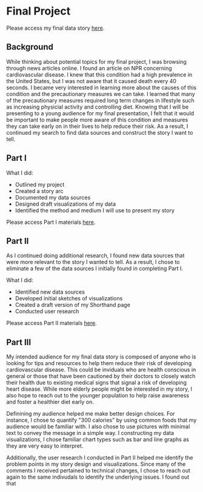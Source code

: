# Final Project

Please access my final data story [here](https://preview.shorthand.com/uC6eBRpQWEdTaCO0).

## Background
While thinking about potential topics for my final project, I was browsing through news articles online. I found an article on NPR concerning cardiovascular disease. I knew that this condition had a high prevalence in the United States, but I was not aware that it caused death every 40 seconds. I became very interested in learning more about the causes of this condition and the precautionary measures we can take. I learned that many of the precautionary measures required long term changes in lifestyle such as increasing physicial activity and controlling diet. Knowing that I will be presenting to a young audience for my final presentation, I felt that it would be important to make people more aware of this condition and measures they can take early on in their lives to help reduce their risk. As a result, I continued my search to find data sources and construct the story I want to tell. 

## Part I 
What I did: 
- Outlined my project
- Created a story arc
- Documented my data sources
- Designed draft visualizations of my data
- Identified the method and medium I will use to present my story

Please access Part I materials [here](https://ashitasai.github.io/portfolio/final_project_Ashita.html).

## Part II
As I continued doing additional research, I found new data sources that were more relevant to the story I wanted to tell. As a result, I chose to eliminate a few of the data sources I initially found in completing Part I. 

What I did: 
- Identified new data sources
- Developed initial sketches of visualizations
- Created a draft version of my Shorthand page
- Conducted user research

Please access Part II materials [here](https://ashitasai.github.io/portfolio/final_project_Ashita_pt2.html).

## Part III
My intended audience for my final data story is composed of anyone who is looking for tips and resources to help them reduce their risk of developing cardiovascular disease. This could be inviduals who are health conscious in general or those that have been cautioned by their doctors to closely watch their health due to existing medical signs that signal a risk of developing heart disease. While more elderly people might be interested in my story, I also hope to reach out to the younger population to help raise awareness and foster a healthier diet early on.

Definining my audience helped me make better design choices. For instance, I chose to quantify "300 calories" by using common foods that my audience would be familiar with. I also chose to use pictures with minimal text to convey the message in a simple way. I constructing my data visualizations, I chose familiar chart types such as bar and line graphs as they are very easy to interpret. 

Additionally, the user research I conducted in Part II helped me identify the problem points in my story design and visualizations. Since many of the comments I received pertained to technical changes, I chose to reach out again to the same indivudals to identify the underlying issues. I found out that 










